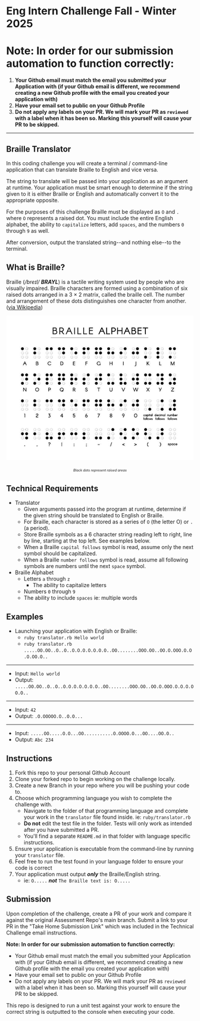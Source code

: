 # Eng Intern Challenge Fall - Winter 2025

# **Note: In order for our submission automation to function correctly:**
1. **Your Github email must match the email you submitted your Application with (if your Github email is different, we recommend creating a new Github profile with the email you created your application with)**
2. **Have your email set to public on your Github Profile**
3. **Do not apply any labels on your PR. We will mark your PR as `reviewed` with a label when it has been so. Marking this yourself will cause your PR to be skipped.**

---

## Braille Translator
In this coding challenge you will create a terminal / command-line application that can translate Braille to English and vice versa. 

The string to translate will be passed into your application as an argument at runtime. Your application must be smart enough to determine if the string given to it is either Braille or English and automatically convert it to the appropriate opposite. 

For the purposes of this challenge Braille must be displayed as `O` and `.` where `O` represents a raised dot. You must include the entire English alphabet, the ability to `capitalize` letters, add `spaces`, and the numbers `0` through `9` as well. 

After conversion, output the translated string--and nothing else--to the terminal. 

## What is Braille?
Braille (*/breɪl/ **BRAYL***) is a tactile writing system used by people who are visually impaired. Braille characters are formed using a combination of six raised dots arranged in a 3 × 2 matrix, called the braille cell. The number and arrangement of these dots distinguishes one character from another. ([via Wikipedia](https://en.wikipedia.org/wiki/Braille))

<p align='center'>
  <img src='./braille.jpg' alt='Braille Alphabet' />
</p>
<p align='center'>
  <em style='font-size:xx-small;'>Black dots represent raised areas</em>
</p>

## Technical Requirements
- Translator
  - Given arguments passed into the program at runtime, determine if the given string should be translated to English or Braille.
  - For Braille, each character is stored as a series of `O` (the letter O) or `.` (a period).
  - Store Braille symbols as a 6 character string reading left to right, line by line, starting at the top left. See examples below.
  - When a Braille `capital follows` symbol is read, assume only the next symbol should be capitalized. 
  - When a Braille `number follows` symbol is read, assume all following symbols are numbers until the next `space` symbol.
- Braille Alphabet
  - Letters `a` through `z`
    - The ability to capitalize letters
  - Numbers `0` through `9`
  - The ability to include `spaces` ie: multiple words

## Examples
- Launching your application with English or Braille:
  - `ruby translator.rb Hello world`
  - `ruby translator.rb .....OO.OO..O..O..O.O.O.O.O.O.O..OO........OOO.OO..OO.O.OOO.O.O.O.OO.O..`
---
- Input: `Hello world`
- Output: `.....OO.OO..O..O..O.O.O.O.O.O.O..OO........OOO.OO..OO.O.OOO.O.O.O.OO.O..`
---
- Input: `42`
- Output: `.O.OOOOO.O..O.O...`
---
- Input: `.....OO.....O.O...OO...........O.OOOO.O...OO....OO.O..`
- Output: `Abc 234`

## Instructions
1. Fork this repo to your personal Github Account
1. Clone your forked repo to begin working on the challenge locally.
2. Create a new Branch in your repo where you will be pushing your code to.
3. Choose which programming language you wish to complete the challenge with.
    - Navigate to the folder of that programming language and complete your work in the `translator` file found inside. ie: `ruby/translator.rb`
    - **Do not** edit the test file in the folder. Tests will only work as intended after you have submitted a PR.
    - You'll find a separate `README.md` in that folder with language specific instructions.
4. Ensure your application is executable from the command-line by running your `translator` file.
5. Feel free to run the test found in your language folder to ensure your code is correct
6. Your application must output ***only*** the Braille/English string.
    - ie: `O.....` ***not*** `The Braille text is: O.....`

## Submission
Upon completion of the challenge, create a PR of your work and compare it against the original Assessment Repo's main branch. Submit a link to your PR in the "Take Home Submission Link" which was included in the Technical Challenge email instructions.

**Note: In order for our submission automation to function correctly:**
- Your Github email must match the email you submitted your Application with (if your Github email is different, we recommend creating a new Github profile with the email you created your application with)
- Have your email set to public on your Github Profile
- Do not apply any labels on your PR. We will mark your PR as `reviewed` with a label when it has been so. Marking this yourself will cause your PR to be skipped.

This repo is designed to run a unit test against your work to ensure the correct string is outputted to the console when executing your code. 
